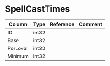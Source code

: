 # SpellCastTimes

| Column | Type | Reference | Comment |
|--------|------|-----------|---------|
|ID|int32|||
|Base|int32|||
|PerLevel|int32|||
|Minimum|int32|||
